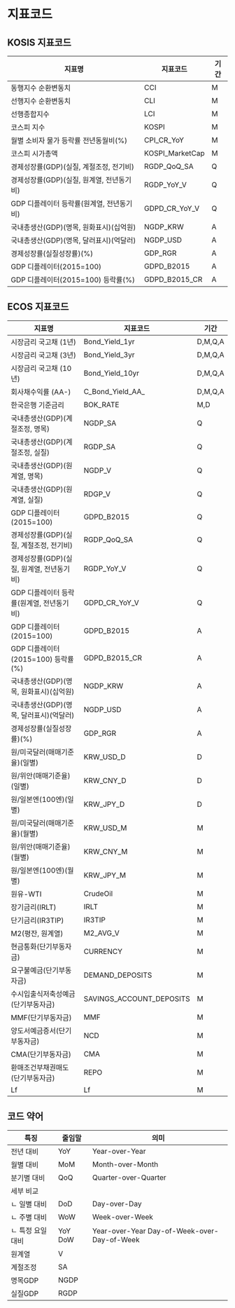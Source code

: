 # 지표코드

## KOSIS 지표코드

지표명   | 지표코드 |기간|
---------|----------|----|
동행지수 순환변동치 | CCI|M|
선행지수 순환변동치 | CLI|M|
선행종합지수 | LCI|M|
코스피 지수 | KOSPI|M|
월별 소비자 물가 등락률 전년동월비(%) | CPI_CR_YoY|M|
코스피 시가총액 | KOSPI_MarketCap |M|
경제성장률(GDP)(실질, 계절조정, 전기비) | RGDP_QoQ_SA|Q|
경제성장률(GDP)(실질, 원계열, 전년동기비) | RGDP_YoY_V |Q|
GDP 디플레이터 등락률(원계열, 전년동기비) | GDPD_CR_YoY_V |Q|
국내총생산(GDP)(명목, 원화표시)(십억원) | NGDP_KRW |A|
국내총생산(GDP)(명목, 달러표시)(억달러) | NGDP_USD |A|
경제성장률(실질성장률)(%) | GDP_RGR|A|
GDP 디플레이터(2015=100) | GDPD_B2015|A|
GDP 디플레이터(2015=100) 등락률(%)|GDPD_B2015_CR|A|

## ECOS 지표코드

지표명  | 지표코드 |기간|
--------|----------|----|
시장금리 국고채 (1년)           |Bond_Yield_1yr|D,M,Q,A|
시장금리 국고채 (3년)           |Bond_Yield_3yr|D,M,Q,A|
시장금리 국고채 (10년)          |Bond_Yield_10yr|D,M,Q,A|
회사채수익률 (AA-)              |C_Bond_Yield_AA_|D,M,Q,A|
한국은행 기준금리               |BOK_RATE|M,D|
국내총생산(GDP)(계절조정, 명목) |NGDP_SA|Q|
국내총생산(GDP)(계절조정, 실질) |RGDP_SA|Q|
국내총생산(GDP)(원계열, 명목)   |NGDP_V|Q|
국내총생산(GDP)(원계열, 실질)   |RDGP_V|Q|
GDP 디플레이터 (2015=100) | GDPD_B2015|Q|
경제성장률(GDP)(실질, 계절조정, 전기비) | RGDP_QoQ_SA|Q|
경제성장률(GDP)(실질, 원계열, 전년동기비) | RGDP_YoY_V |Q|
GDP 디플레이터 등락률(원계열, 전년동기비) | GDPD_CR_YoY_V|Q|
GDP 디플레이터(2015=100) | GDPD_B2015|A|
GDP 디플레이터(2015=100) 등락률(%) | GDPD_B2015_CR |A|
국내총생산(GDP)(명목, 원화표시)(십억원) | NGDP_KRW |A|
국내총생산(GDP)(명목, 달러표시)(억달러) | NGDP_USD  |A|
경제성장률(실질성장률)(%) | GDP_RGR|A|
원/미국달러(매매기준율)(일별) | KRW_USD_D |D|
원/위안(매매기준율)(일별) | KRW_CNY_D |D|
원/일본엔(100엔)(일별) | KRW_JPY_D |D|
원/미국달러(매매기준율)(월별) | KRW_USD_M |M|
원/위안(매매기준율)(월별) | KRW_CNY_M |M|
원/일본엔(100엔)(월별) | KRW_JPY_M |M|
원유-WTI |CrudeOil |M|
장기금리(IRLT)|IRLT |M|
단기금리(IR3TIP)|IR3TIP|M|
M2(평잔, 원계열) | M2_AVG_V |M|
현금통화(단기부동자금) | CURRENCY |M|
요구불예금(단기부동자금) | DEMAND_DEPOSITS |M|
수시입출식저축성예금(단기부동자금) | SAVINGS_ACCOUNT_DEPOSITS |M|
MMF(단기부동자금) | MMF |M|
양도서예금증서(단기부동자금) | NCD |M|
CMA(단기부동자금) | CMA |M|
환매조건부채권매도(단기부동자금) | REPO |M|
Lf | Lf |M|

## 코드 약어

 특징               | 줄임말                | 의미                    |
--------------------|-----------------------|-------------------------|
전년 대비           | YoY                   | Year-over-Year          |
월별 대비           | MoM                   | Month-over-Month        |
분기별 대비         | QoQ                   | Quarter-over-Quarter    |
세부 비교           |                       |                         |
  ㄴ 일별 대비      | DoD                   | Day-over-Day            |
  ㄴ 주별 대비      | WoW                   | Week-over-Week          |
  ㄴ 특정 요일 대비 | YoY DoW               | Year-over-Year Day-of-Week-over-Day-of-Week |
원계열              | V                     |                         |
계절조정            | SA                    |                         |
명목GDP             | NGDP                  |                         |
실질GDP             | RGDP                  |                         |
